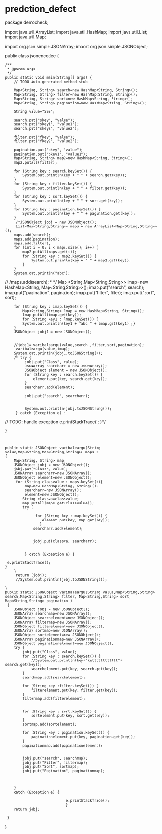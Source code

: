# predction_defect
package democheck;


import java.util.ArrayList;
import java.util.HashMap;
import java.util.List;
import java.util.Map;

import org.json.simple.JSONArray;
import org.json.simple.JSONObject;

public class jsonencodee {

	/**
	 * @param args
	 */
	public static void main(String[] args) {
		// TODO Auto-generated method stub
		
		Map<String, String> search=new HashMap<String, String>();
		Map<String, String> filter=new HashMap<String, String>();
		Map<String, String> sort=new HashMap<String, String>();
		Map<String, String> pagination=new HashMap<String, String>();
		
		String value="SSS";
		
		search.put("skey", "value");
		search.put("skey1", "value1");
		search.put("skey2", "value2");
		
		filter.put("fkey", "value");
		filter.put("fkey2", "value2");
		
		pagination.put("pkey", "value");
		pagination.put("pkey1", "value1");
		Map<String, String> map2=new HashMap<String, String>();
		map2.putAll(filter);
	
		for (String key : search.keySet()) {
	        System.out.println(key + " " + search.get(key));
	    }
		for (String key : filter.keySet()) {
	        System.out.println(key + " " + filter.get(key));
	    }
		for (String key : sort.keySet()) {
	        System.out.println(key + " " + sort.get(key));
	    }
		for (String key : pagination.keySet()) {
	        System.out.println(key + " " + pagination.get(key));
	    }
		 /*JSONObject jobj = new JSONObject();
		 List<Map<String,String>> maps = new ArrayList<Map<String,String>>();
		maps.add(search);
		maps.add(pagination);
		maps.add(filter);
		for (int i = 0; i < maps.size(); i++) {
			map2.putAll(maps.get(i));
			for (String key : map2.keySet()) {
		        System.out.println(key + " " + map2.get(key));
			}
		}
		System.out.println("abc");
//		/maps.add(search);
 * 
 */
		Map <String,Map<String,String>> imap=new HashMap<String, Map<String,String>>();
		imap.put("search", search);
		imap.put("pagination", pagination);
		imap.put("filter", filter);
		imap.put("sort", sort);
		
		for (String key : imap.keySet()) {
			Map<String,String> lmap = new HashMap<String, String>();
			lmap.putAll(imap.get(key));
			for (String key1 : lmap.keySet()) {
	        System.out.println(key1 + "abc " + lmap.get(key1));}
		}
		JSONObject jobj1 = new JSONObject();
		
		
		//jobj1= varibaleargu(value,search ,filter,sort,pagination);
		 varibaleargu(value,imap);
		System.out.println(jobj1.toJSONString());
		/* try {  
             jobj.put("Class", value);    
             JSONArray searcharr = new JSONArray();
             JSONObject element = new JSONObject();
             for (String key : search.keySet()) {
            	 element.put(key, search.get(key));
             }
             searcharr.add(element); 
             
             jobj.put("search", searcharr);

             
             System.out.println(jobj.toJSONString());
         } catch (Exception e) {
 // TODO: handle exception
 e.printStackTrace();
}*/
		
		
	}

	
	
	public static JSONObject varibaleargu(String value,Map<String,Map<String,String>> maps ) 
	{
		Map<String, String> map;
		JSONObject jobj = new JSONObject();
	    jobj.put("Class", value);
	    JSONArray searcharr=new JSONArray();
        JSONObject element=new JSONObject();
		 for (String classvalue : maps.keySet()){
			 map=new HashMap<String, String>();
			 searcharr=new JSONArray();
		     element=new JSONObject();
			String classva=classvalue;
			map.putAll(maps.get(classvalue));
			try {  
	                 
	              for (String key : map.keySet()) {
	            	 element.put(key, map.get(key));
	                }
	             searcharr.add(element); 
	             
	             
	             jobj.put(classva, searcharr);
	             
	           
	         } catch (Exception e) {
	
	 e.printStackTrace();
	}
		}
		 return (jobj);
		 //System.out.println(jobj.toJSONString());
		
	}
	public static JSONObject varibaleargu(String value,Map<String,String> search,Map<String,String> filter, Map<String,String> sort,  Map<String,String> pagination )
	 {
		JSONObject jobj = new JSONObject();
	    JSONArray searchmap=new JSONArray();
	    JSONObject searchelement=new JSONObject();
	    JSONArray filtermap=new JSONArray();
	    JSONObject filterelement=new JSONObject();
	    JSONArray sortmap=new JSONArray();
	    JSONObject sortelement=new JSONObject();
	    JSONArray paginationmap=new JSONArray();
	    JSONObject paginationelement=new JSONObject();
	    try {  
	        jobj.put("Class", value);    
	        for (String key : search.keySet()) {
	        	//System.out.println(key+"ketttttttttttt"+ search.get(key));
	        	searchelement.put(key, search.get(key));
	        }
	        searchmap.add(searchelement);
	        
	        for (String key :filter.keySet()) {
	        	filterelement.put(key, filter.get(key));
	        }
	        filtermap.add(filterelement);
	        
	        
	        for (String key : sort.keySet()) {
	        	sortelement.put(key, sort.get(key));
	        }
	        sortmap.add(sortelement);
	        
	        for (String key : pagination.keySet()) {
	        	paginationelement.put(key, pagination.get(key));
	        }
	        paginationmap.add(paginationelement);
	        
	        
	        jobj.put("search", searchmap);
	        jobj.put("Filter", filtermap);
	        jobj.put("Sort", sortmap);
	        jobj.put("Pagination", paginationmap);

	        
	       
	    }
	    catch (Exception e) {

	    						e.printStackTrace();
	    						}
	    return jobj;
			
	 }

	
	
}
